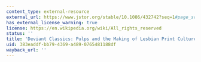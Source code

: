 ```yaml
---
content_type: external-resource
external_url: https://www.jstor.org/stable/10.1086/432742?seq=1#page_scan_tab_contents
has_external_license_warning: true
license: https://en.wikipedia.org/wiki/All_rights_reserved
status: ''
title: 'Deviant Classics: Pulps and the Making of Lesbian Print Culture'
uid: 383eaddf-bb79-4369-a489-0765481188df
wayback_url: ''
---
```

